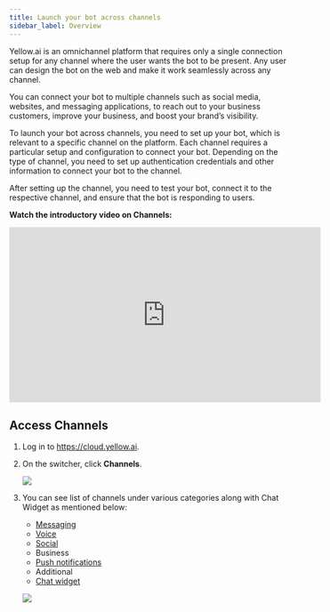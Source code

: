 ```yaml
---
title: Launch your bot across channels
sidebar_label: Overview
---
```


Yellow.ai is an omnichannel platform that requires only a single connection setup for any channel where the user wants the bot to be present. Any user can design the bot on the web and make it work seamlessly across any channel.

You can connect your bot to multiple channels such as social media, websites, and messaging applications, to reach out to your business customers,  improve your business, and boost your brand’s visibility.

To launch your bot across channels, you need to set up your bot, which is relevant to a specific channel on the platform. Each channel requires a  particular setup and configuration to connect your bot. Depending on the type of channel, you need to set up authentication credentials and other information to connect your bot to the channel.

After setting up the channel, you need to test your bot, connect it to the respective channel, and ensure that the bot is responding to users.

**Watch the introductory video on Channels:**

   <iframe width="560" height="315" src="https://www.youtube.com/embed/HiFaT5R4ppY" title="YouTube video player" frameborder="0" allow="autoplay; clipboard-write; picture-in-picture" allowfullscreen></iframe>

## Access Channels

1. Log in to https://cloud.yellow.ai.

2. On the switcher, click **Channels**.

   ![](https://i.imgur.com/K9D6fVB.jpg)

3. You can see list of channels under various categories along with Chat Widget as mentioned below:

   * [Messaging](https://docs.yellow.ai/docs/platform_concepts/channelConfiguration/messaging-overview)
   * [Voice](https://docs.yellow.ai/docs/platform_concepts/channelConfiguration/voice-overview)
   * [Social](https://docs.yellow.ai/docs/platform_concepts/channelConfiguration/social-overview)
   * Business
   * [Push notifications](https://docs.yellow.ai/docs/platform_concepts/channelConfiguration/mobilepush)
   * Additional
   * [Chat widget](https://docs.yellow.ai/docs/platform_concepts/channelConfiguration/chat-widget-overview)

    ![](https://i.imgur.com/6voFjYG.png)   

